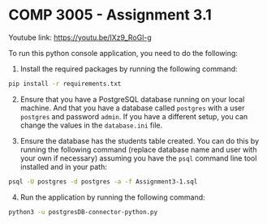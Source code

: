 # COMP 3005 - Assignment 3.1

Youtube link: https://youtu.be/IXz9_RoGl-g

To run this python console application, you need to do the following:

1. Install the required packages by running the following command:

```bash
pip install -r requirements.txt
```

2. Ensure that you have a PostgreSQL database running on your local machine. And that you have a database called `postgres` with a user `postgres` and password `admin`. If you have a different setup, you can change the values in the `database.ini` file.

3. Ensure the database has the students table created. You can do this by running the following command (replace database name and user with your own if necessary) assuming you have the `psql` command line tool installed and in your path:

```bash
psql -U postgres -d postgres -a -f Assignment3-1.sql
```

4. Run the application by running the following command:

```bash
python3 -u postgresDB-connector-python.py
```
